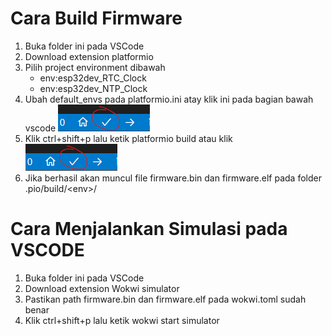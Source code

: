 # Cara Build Firmware
1. Buka folder ini pada VSCode
2. Download extension platformio
3. Pilih project environment dibawah<br>
    - env:esp32dev_RTC_Clock 
    - env:esp32dev_NTP_Clock 
4. Ubah default_envs pada platformio.ini atay klik ini pada bagian bawah vscode ![Alt text](image.png) 
4. Klik ctrl+shift+p lalu ketik platformio build atau klik ![Alt text](image.png) 
5. Jika berhasil akan muncul file firmware.bin dan firmware.elf pada folder .pio/build/\<env\>/

# Cara Menjalankan Simulasi pada VSCODE
1. Buka folder ini pada VSCode
2. Download extension Wokwi simulator 
3. Pastikan path firmware.bin dan firmware.elf pada wokwi.toml sudah benar
4. Klik ctrl+shift+p lalu ketik wokwi start simulator
<br>
<br>
